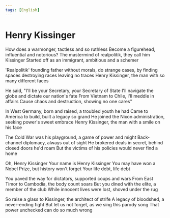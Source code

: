 ```yaml
---
tags: [English]
---
```

# Henry Kissinger

How does a warmonger, tactless and so ruthless
Become a figurehead, influential and notorious?
The mastermind of realpolitik, they call him Kissinger 
Started off as an immigrant, ambitious and a schemer

'Realpolitik' founding father without morals,
do strange cases, by finding spaces
destroying races
leaving no traces
Henry Kissinger, the man with so many different faces

He said, "I'll be your Secretary, your Secretary of State
I'll navigate the globe and dictate our nation's fate
From Vietnam to Chile, I'll meddle in affairs 
Cause chaos and destruction, showing no one cares"

In West Germany, born and raised, a troubled youth he had
Came to America to build, built a legacy so grand 
He joined the Nixon administration, seeking power's sweet embrace
Henry Kissinger, the man with a smile on his face

The Cold War was his playground, a game of power and might
Back-channel diplomacy, always out of sight
He brokered deals in secret, behind closed doors he'd roam 
But the victims of his policies would never find a home

Oh, Henry Kissinger
Your name is Henry Kissinger
You may have won a Nobel Prize, but history won't forget
Your life debt, life debt

You paved the way for dictators, supported coups and wars
From East Timor to Cambodia, the body count soars 
But you dined with the elite, a member of the club 
While innocent lives were lost, shoved under the rug

So raise a glass to Kissinger, the architect of strife
A legacy of bloodshed, a never-ending fight
But let us not forget, as we sing this parody song
That power unchecked can do so much wrong